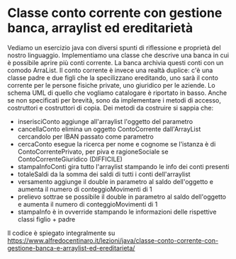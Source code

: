 <h1>Classe conto corrente con gestione banca, arraylist ed ereditarietà</h1>

Vediamo un esercizio java con diversi spunti di riflessione e proprietà del nostro linguaggio. Implementiamo una classe che descrive una banca in cui è possibile aprire più conti corrente. La banca archivia questi conti con un comodo ArraList. Il conto corrente è invece una realtà duplice: c'è una classe padre e due figli che la specilizzano ereditando, uno sarà il conto corrente per le persone fisiche private, uno giuridico per le aziende. Lo schema UML di quello che vogliamo catalogare è riportato in basso. Anche se non specificati per brevità, sono da implementare i metodi di accesso, costruttori e costruttori di copia. Dei metodi da costruire si sappia che: 

- inserisciConto aggiunge all'arraylist l'oggetto del parametro
- cancellaConto elimina un oggetto ContoCorrente dall'ArrayList cercandolo per  IBAN passato come parametro
- cercaConto esegue la ricerca per nome e cognome se l'istanza è di ContoCorrentePrivato, per piva e ragioneSociale se ContoCorrenteGiuridico (DIFFICILE)
- stampaInfoConti gira tutto l'arraylist stampando le info dei conti presenti
- totaleSaldi da la somma dei saldi di tutti i conti dell'arraylist
- versamento aggiunge il double in parametro al saldo dell'oggetto e aumenta il numero di conteggioMovimenti di 1
- prelievo sottrae se possibile il double in parametro al saldo dell'oggetto e aumenta il numero di conteggioMovimenti di 1
- stampaInfo è in ovverride stampando le informazioni delle rispettive classi figlio + padre

Il codice è spiegato integralmente su https://www.alfredocentinaro.it/lezioni/java/classe-conto-corrente-con-gestione-banca-e-arraylist-ed-ereditarieta/
